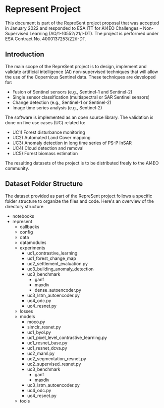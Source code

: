 # Represent Project
This document is part of the RepreSent project proposal that was accepted in January 2022 and responded to ESA ITT for AI4EO Challenges – Non-Supervised Learning (AO/1-10552/21/I-DT). The project is performed under ESA Contract No. 4000137253/22/I-DT.
## Introduction

The main scope of the RepreSent project is to design, implement and validate artificial intelligence (AI) non-supervised techniques that will allow the use of the Copernicus Sentinel data. These techniques are developed for:

- Fusion of Sentinel sensors (e.g., Sentinel-1 and Sentinel-2)
- Single sensor classification (multispectral or SAR Sentinel sensors)
- Change detection (e.g., Sentinel-1 or Sentinel-2)
- Image time series analysis (e.g., Sentinel-2)

The software is implemented as an open source library. The validation  is done on five use cases (UC) related to:

- UC1) Forest disturbance monitoring
- UC2) Automated Land Cover mapping
- UC3) Anomaly detection in long time series of PS-P InSAR
- UC4) Cloud detection and removal
- UC5) Forest biomass estimation

The resulting datasets of the project is to be distributed freely to the AI4EO community.

## Dataset Folder Structure

The dataset provided as part of the RepreSent project follows a specific folder structure to organize the files and code. Here's an overview of the directory structure:

- notebooks
- represent
    - callbacks
    - config
    - data
    - datamodules
    - experiments
        - uc1_contrastive_learning
        - uc1_forest_change_map
        - uc2_settlement_evaluation.py
        - uc3_building_anomaly_detection
        - uc3_benchmark
            - ganf
            - maxdiv
            - dense_autoencoder.py
        - uc3_lstm_autoencoder.py
        - uc4_odc.py
        - uc4_resnet.py
    - losses
    - models
        - moco.py
        - simclr_resnet.py
        - uc1_byol.py
        - uc1_pixel_level_contrastive_learning.py
        - uc1_resnet_base.py
        - uc1_resnet_dcva.py
        - uc2_maml.py
        - uc2_segmentation_resnet.py
        - uc2_supervised_resnet.py
        - uc3_benchmark
            - ganf
            - maxdiv
        - uc3_lstm_autoencoder.py
        - uc4_odc.py
        - uc4_resnet.py
    - tools
